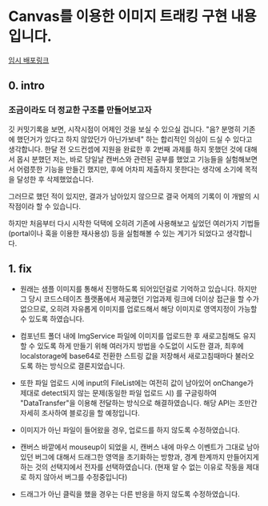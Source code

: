 # Canvas를 이용한 이미지 트래킹 구현 내용입니다.

[임시 배포링크](https://dragmark.netlify.app/)

## 0. intro

### 조금이라도 더 정교한 구조를 만들어보고자

깃 커밋기록을 보면, 시작시점이 어제인 것을 보실 수 있으실 겁니다.
"음? 분명히 기존에 했던거가 있다고 하지 않았던가 아닌가보네" 하는 합리적인 의심이 드실 수 있다고 생각합니다. 한달 전 오드컨셉에 지원을 완료한 후 2번째 과제를 하지 못했던 것에 대해서 몹시 분했던 저는, 바로 당일날 캔버스와 관련된 공부를 했었고 기능들을 실험해보면서 어렴풋한 기능을 만들긴 했지만, 후에 어차피 제출하지 못한다는 생각에 소기에 목적을 달성한 후 삭제했었습니다.

그러므로 했던 적이 있지만, 결과가 남아있지 않으므로 결국 어제의 기록이 이 개발의 시작점이라 할 수 있습니다.

하지만 처음부터 다시 시작한 덕택에 오히려 기존에 사용해보고 싶었던 여러가지 기법들 (portal이나 훅을 이용한 재사용성) 등을 실험해볼 수 있는 계기가 되었다고 생각합니다.

## 1. fix

- 원래는 샘플 이미지를 통해서 진행하도록 되어있던걸로 기억하고 있습니다. 하지만 그 당시 코드스테이츠 플랫폼에서 제공했던 기업과제 링크에 더이상 접근을 할 수가 없으므로, 오히려 자유롭게 이미지를 업로드해서 해당 이미지로 영역지정이 가능할 수 있도록 하였습니다.

- 컴포넌트 폴더 내에 ImgService 파일에 이미지를 업로드한 후 새로고침해도 유지할 수 있도록 하게 만들기 위해 여러가지 방법을 수도없이 시도한 결과, 최후에 localstorage에 base64로 전환한 스트링 값을 저장해서 새로고침때마다 불러오도록 하는 방식으로 결론지었습니다.

- 또한 파일 업로드 시에 input의 FileList에는 여전히 값이 남아있어 onChange가 제대로 detect되지 않는 문제(동일한 파일 업로드 시) 를 구글링하여 "DataTransfer"을 이용해 전달하는 방식으로 해결하였습니다. 해당 API는 조만간 자세히 조사하여 블로깅을 할 예정입니다.

- 이미지가 아닌 파일이 들어왔을 경우, 업로드를 하지 않도록 수정하였습니다.

- 캔버스 바깥에서 mouseup이 되었을 시, 캔버스 내에 마우스 이벤트가 그대로 남아있던 버그에 대해서 드래그한 영역을 초기화하는 방향과, 경계 한계까지 만들어지게 하는 것의 선택지에서 전자를 선택하였습니다. (현재 알 수 없는 이유로 작동을 제대로 하지 않아서 버그를 수정중입니다)

- 드래그가 아닌 클릭을 했을 경우는 다른 반응을 하지 않도록 수정하였습니다.
